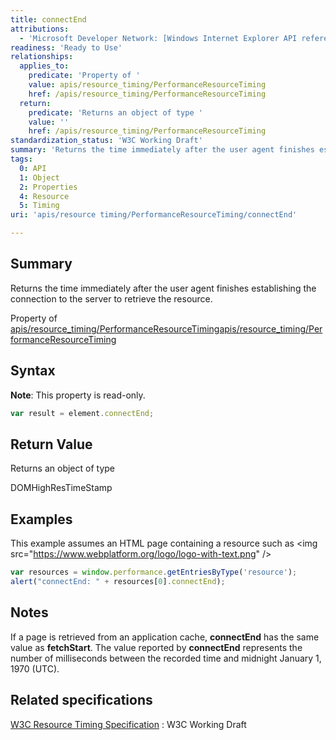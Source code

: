 ```yaml
---
title: connectEnd
attributions:
  - 'Microsoft Developer Network: [Windows Internet Explorer API reference Article](http://msdn.microsoft.com/en-us/library/ie/hh828809%28v=vs.85%29.aspx)'
readiness: 'Ready to Use'
relationships:
  applies_to:
    predicate: 'Property of '
    value: apis/resource_timing/PerformanceResourceTiming
    href: /apis/resource_timing/PerformanceResourceTiming
  return:
    predicate: 'Returns an object of type '
    value: ''
    href: /apis/resource_timing/PerformanceResourceTiming
standardization_status: 'W3C Working Draft'
summary: 'Returns the time immediately after the user agent finishes establishing the connection to the server to retrieve the resource.'
tags:
  0: API
  1: Object
  2: Properties
  4: Resource
  5: Timing
uri: 'apis/resource timing/PerformanceResourceTiming/connectEnd'

---
```

## <span>Summary</span>

Returns the time immediately after the user agent finishes establishing the connection to the server to retrieve the resource.

Property of [apis/resource\_timing/PerformanceResourceTiming](/apis/resource_timing/PerformanceResourceTiming)[apis/resource\_timing/PerformanceResourceTiming](/apis/resource_timing/PerformanceResourceTiming)

## <span>Syntax</span>

**Note**: This property is read-only.

``` js
var result = element.connectEnd;
```

## <span>Return Value</span>

Returns an object of type<span></span>

DOMHighResTimeStamp

## <span>Examples</span>

This example assumes an HTML page containing a resource such as \<img src="<https://www.webplatform.org/logo/logo-with-text.png>" /\>

``` js
var resources = window.performance.getEntriesByType('resource');
alert("connectEnd: " + resources[0].connectEnd);
```

## <span>Notes</span>

If a page is retrieved from an application cache, **connectEnd** has the same value as **fetchStart**. The value reported by **connectEnd** represents the number of milliseconds between the recorded time and midnight January 1, 1970 (UTC).

## <span>Related specifications</span>

[W3C Resource Timing Specification](http://www.w3.org/TR/resource-timing/)
:   W3C Working Draft
